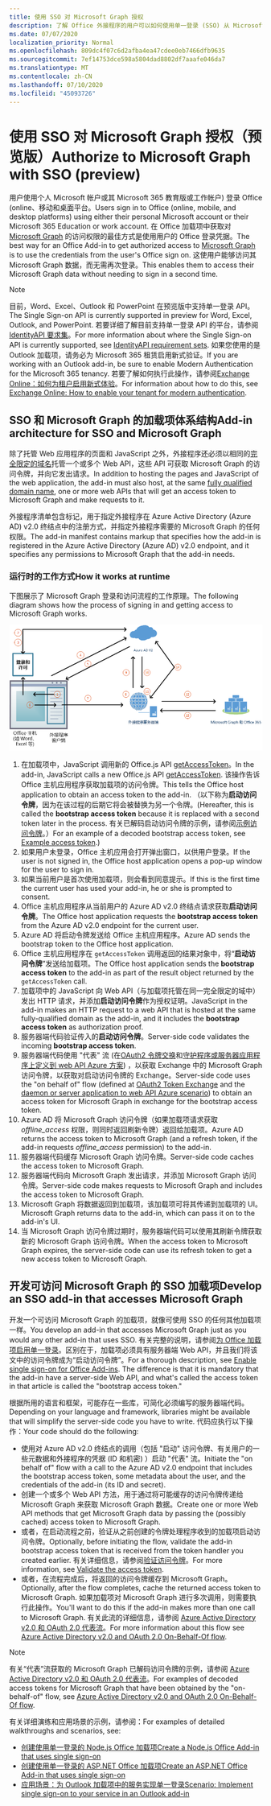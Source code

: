 ```yaml
---
title: 使用 SSO 对 Microsoft Graph 授权
description: 了解 Office 外接程序的用户可以如何使用单一登录 (SSO) 从 Microsoft Graph 获取数据。
ms.date: 07/07/2020
localization_priority: Normal
ms.openlocfilehash: 809dc4f07c6d2afba4ea47cdee0eb7466dfb9635
ms.sourcegitcommit: 7ef14753dce598a5804dad8802df7aaafe046da7
ms.translationtype: MT
ms.contentlocale: zh-CN
ms.lasthandoff: 07/10/2020
ms.locfileid: "45093726"
---
```

# <a name="authorize-to-microsoft-graph-with-sso-preview"></a><span data-ttu-id="62e94-103">使用 SSO 对 Microsoft Graph 授权（预览版）</span><span class="sxs-lookup"><span data-stu-id="62e94-103">Authorize to Microsoft Graph with SSO (preview)</span></span>

<span data-ttu-id="62e94-104">用户使用个人 Microsoft 帐户或其 Microsoft 365 教育版或工作帐户) 登录 Office (online、移动和桌面平台。</span><span class="sxs-lookup"><span data-stu-id="62e94-104">Users sign in to Office (online, mobile, and desktop platforms) using either their personal Microsoft account or their Microsoft 365 Education or work account.</span></span> <span data-ttu-id="62e94-105">在 Office 加载项中获取对 [Microsoft Graph](https://developer.microsoft.com/graph/docs) 的访问权限的最佳方式是使用用户的 Office 登录凭据。</span><span class="sxs-lookup"><span data-stu-id="62e94-105">The best way for an Office Add-in to get authorized access to [Microsoft Graph](https://developer.microsoft.com/graph/docs) is to use the credentials from the user's Office sign on.</span></span> <span data-ttu-id="62e94-106">这使用户能够访问其 Microsoft Graph 数据，而无需再次登录。</span><span class="sxs-lookup"><span data-stu-id="62e94-106">This enables them to access their Microsoft Graph data without needing to sign in a second time.</span></span>

> [!NOTE]
> <span data-ttu-id="62e94-107">目前，Word、Excel、Outlook 和 PowerPoint 在预览版中支持单一登录 API。</span><span class="sxs-lookup"><span data-stu-id="62e94-107">The Single Sign-on API is currently supported in preview for Word, Excel, Outlook, and PowerPoint.</span></span> <span data-ttu-id="62e94-108">若要详细了解目前支持单一登录 API 的平台，请参阅 [IdentityAPI 要求集](../reference/requirement-sets/identity-api-requirement-sets.md)。</span><span class="sxs-lookup"><span data-stu-id="62e94-108">For more information about where the Single Sign-on API is currently supported, see [IdentityAPI requirement sets](../reference/requirement-sets/identity-api-requirement-sets.md).</span></span>
> <span data-ttu-id="62e94-109">如果您使用的是 Outlook 加载项，请务必为 Microsoft 365 租赁启用新式验证。</span><span class="sxs-lookup"><span data-stu-id="62e94-109">If you are working with an Outlook add-in, be sure to enable Modern Authentication for the Microsoft 365 tenancy.</span></span> <span data-ttu-id="62e94-110">若要了解如何执行此操作，请参阅[Exchange Online：如何为租户启用新式体验](https://social.technet.microsoft.com/wiki/contents/articles/32711.exchange-online-how-to-enable-your-tenant-for-modern-authentication.aspx)。</span><span class="sxs-lookup"><span data-stu-id="62e94-110">For information about how to do this, see [Exchange Online: How to enable your tenant for modern authentication](https://social.technet.microsoft.com/wiki/contents/articles/32711.exchange-online-how-to-enable-your-tenant-for-modern-authentication.aspx).</span></span>

## <a name="add-in-architecture-for-sso-and-microsoft-graph"></a><span data-ttu-id="62e94-111">SSO 和 Microsoft Graph 的加载项体系结构</span><span class="sxs-lookup"><span data-stu-id="62e94-111">Add-in architecture for SSO and Microsoft Graph</span></span>

<span data-ttu-id="62e94-112">除了托管 Web 应用程序的页面和 JavaScript 之外，外接程序还必须以相同的[完全限定的域名](/windows/desktop/DNS/f-gly#_dns_fully_qualified_domain_name_fqdn__gly)托管一个或多个 Web API，这些 API 可获取 Microsoft Graph 的访问令牌，并向它发出请求。</span><span class="sxs-lookup"><span data-stu-id="62e94-112">In addition to hosting the pages and JavaScript of the web application, the add-in must also host, at the same [fully qualified domain name](/windows/desktop/DNS/f-gly#_dns_fully_qualified_domain_name_fqdn__gly), one or more web APIs that will get an access token to Microsoft Graph and make requests to it.</span></span>

<span data-ttu-id="62e94-113">外接程序清单包含标记，用于指定外接程序在 Azure Active Directory (Azure AD) v2.0 终结点中的注册方式，并指定外接程序需要的 Microsoft Graph 的任何权限。</span><span class="sxs-lookup"><span data-stu-id="62e94-113">The add-in manifest contains markup that specifies how the add-in is registered in the Azure Active Directory (Azure AD) v2.0 endpoint, and it specifies any permissions to Microsoft Graph that the add-in needs.</span></span>

### <a name="how-it-works-at-runtime"></a><span data-ttu-id="62e94-114">运行时的工作方式</span><span class="sxs-lookup"><span data-stu-id="62e94-114">How it works at runtime</span></span>

<span data-ttu-id="62e94-115">下图展示了 Microsoft Graph 登录和访问流程的工作原理。</span><span class="sxs-lookup"><span data-stu-id="62e94-115">The following diagram shows how the process of signing in and getting access to Microsoft Graph works.</span></span>

![显示 SSO 流程的关系图](../images/sso-access-to-microsoft-graph.png)

1. <span data-ttu-id="62e94-117">在加载项中，JavaScript 调用新的 Office.js API [getAccessToken](/javascript/api/office-runtime/officeruntime.auth#getaccesstoken-options-)。</span><span class="sxs-lookup"><span data-stu-id="62e94-117">In the add-in, JavaScript calls a new Office.js API [getAccessToken](/javascript/api/office-runtime/officeruntime.auth#getaccesstoken-options-).</span></span> <span data-ttu-id="62e94-118">该操作告诉 Office 主机应用程序获取加载项的访问令牌。</span><span class="sxs-lookup"><span data-stu-id="62e94-118">This tells the Office host application to obtain an access token to the add-in.</span></span> <span data-ttu-id="62e94-119">（以下称为**启动访问令牌**，因为在该过程的后期它将会被替换为另一个令牌。</span><span class="sxs-lookup"><span data-stu-id="62e94-119">(Hereafter, this is called the **bootstrap access token** because it is replaced with a second token later in the process.</span></span> <span data-ttu-id="62e94-120">有关已解码启动访问令牌的示例，请参阅[示例访问令牌](sso-in-office-add-ins.md#example-access-token)。）</span><span class="sxs-lookup"><span data-stu-id="62e94-120">For an example of a decoded bootstrap access token, see [Example access token](sso-in-office-add-ins.md#example-access-token).)</span></span>
2. <span data-ttu-id="62e94-121">如果用户未登录，Office 主机应用会打开弹出窗口，以供用户登录。</span><span class="sxs-lookup"><span data-stu-id="62e94-121">If the user is not signed in, the Office host application opens a pop-up window for the user to sign in.</span></span>
3. <span data-ttu-id="62e94-122">如果当前用户是首次使用加载项，则会看到同意提示。</span><span class="sxs-lookup"><span data-stu-id="62e94-122">If this is the first time the current user has used your add-in, he or she is prompted to consent.</span></span>
4. <span data-ttu-id="62e94-123">Office 主机应用程序从当前用户的 Azure AD v2.0 终结点请求获取**启动访问令牌**。</span><span class="sxs-lookup"><span data-stu-id="62e94-123">The Office host application requests the **bootstrap access token** from the Azure AD v2.0 endpoint for the current user.</span></span>
5. <span data-ttu-id="62e94-124">Azure AD 将启动令牌发送给 Office 主机应用程序。</span><span class="sxs-lookup"><span data-stu-id="62e94-124">Azure AD sends the bootstrap token to the Office host application.</span></span>
6. <span data-ttu-id="62e94-125">Office 主机应用程序在 `getAccessToken` 调用返回的结果对象中，将“**启动访问令牌**”发送给加载项。</span><span class="sxs-lookup"><span data-stu-id="62e94-125">The Office host application sends the **bootstrap access token** to the add-in as part of the result object returned by the `getAccessToken` call.</span></span>
7. <span data-ttu-id="62e94-126">加载项中的 JavaScript 向 Web API（与加载项托管在同一完全限定的域中）发出 HTTP 请求，并添加**启动访问令牌**作为授权证明。</span><span class="sxs-lookup"><span data-stu-id="62e94-126">JavaScript in the add-in makes an HTTP request to a web API that is hosted at the same fully-qualified domain as the add-in, and it includes the **bootstrap access token** as authorization proof.</span></span>
8. <span data-ttu-id="62e94-127">服务器端代码验证传入的**启动访问令牌**。</span><span class="sxs-lookup"><span data-stu-id="62e94-127">Server-side code validates the incoming **bootstrap access token**.</span></span>
9. <span data-ttu-id="62e94-128">服务器端代码使用 "代表" 流 (在[OAuth2 令牌交换](https://tools.ietf.org/html/draft-ietf-oauth-token-exchange-02)和[守护程序或服务器应用程序上定义到 web API Azure 方案](/azure/active-directory/develop/active-directory-authentication-scenarios)) ，以获取 Exchange 中的 Microsoft Graph 访问令牌，以获取对启动访问令牌的 Exchange。</span><span class="sxs-lookup"><span data-stu-id="62e94-128">Server-side code uses the "on behalf of" flow (defined at [OAuth2 Token Exchange](https://tools.ietf.org/html/draft-ietf-oauth-token-exchange-02) and the [daemon or server application to web API Azure scenario](/azure/active-directory/develop/active-directory-authentication-scenarios)) to obtain an access token for Microsoft Graph in exchange for the bootstrap access token.</span></span>
10. <span data-ttu-id="62e94-129">Azure AD 将 Microsoft Graph 访问令牌（如果加载项请求获取 *offline_access* 权限，则同时返回刷新令牌）返回给加载项。</span><span class="sxs-lookup"><span data-stu-id="62e94-129">Azure AD returns the access token to Microsoft Graph (and a refresh token, if the add-in requests *offline_access* permission) to the add-in.</span></span>
11. <span data-ttu-id="62e94-130">服务器端代码缓存 Microsoft Graph 访问令牌。</span><span class="sxs-lookup"><span data-stu-id="62e94-130">Server-side code caches the access token to Microsoft Graph.</span></span>
12. <span data-ttu-id="62e94-131">服务器端代码向 Microsoft Graph 发出请求，并添加 Microsoft Graph 访问令牌。</span><span class="sxs-lookup"><span data-stu-id="62e94-131">Server-side code makes requests to Microsoft Graph and includes the access token to Microsoft Graph.</span></span>
13. <span data-ttu-id="62e94-132">Microsoft Graph 将数据返回到加载项，该加载项可将其传递到加载项的 UI。</span><span class="sxs-lookup"><span data-stu-id="62e94-132">Microsoft Graph returns data to the add-in, which can pass it on to the add-in's UI.</span></span>
14. <span data-ttu-id="62e94-133">当 Microsoft Graph 访问令牌过期时，服务器端代码可以使用其刷新令牌获取新的 Microsoft Graph 访问令牌。</span><span class="sxs-lookup"><span data-stu-id="62e94-133">When the access token to Microsoft Graph expires, the server-side code can use its refresh token to get a new access token to Microsoft Graph.</span></span>

## <a name="develop-an-sso-add-in-that-accesses-microsoft-graph"></a><span data-ttu-id="62e94-134">开发可访问 Microsoft Graph 的 SSO 加载项</span><span class="sxs-lookup"><span data-stu-id="62e94-134">Develop an SSO add-in that accesses Microsoft Graph</span></span>

<span data-ttu-id="62e94-135">开发一个可访问 Microsoft Graph 的加载项，就像可使用 SSO 的任何其他加载项一样。</span><span class="sxs-lookup"><span data-stu-id="62e94-135">You develop an add-in that accesses Microsoft Graph just as you would any other add-in that uses SSO.</span></span> <span data-ttu-id="62e94-136">有关完整的说明，请参阅[为 Office 加载项启用单一登录](../develop/sso-in-office-add-ins.md)。区别在于，加载项必须具有服务器端 Web API，并且我们将该文中的访问令牌成为“启动访问令牌”。</span><span class="sxs-lookup"><span data-stu-id="62e94-136">For a thorough description, see [Enable single sign-on for Office Add-ins](../develop/sso-in-office-add-ins.md). The difference is that it is mandatory that the add-in have a server-side Web API, and what's called the access token in that article is called the "bootstrap access token."</span></span>

<span data-ttu-id="62e94-137">根据所用的语言和框架，可能存在一些库，可简化必须编写的服务器端代码。</span><span class="sxs-lookup"><span data-stu-id="62e94-137">Depending on your language and framework, libraries might be available that will simplify the server-side code you have to write.</span></span> <span data-ttu-id="62e94-138">代码应执行以下操作：</span><span class="sxs-lookup"><span data-stu-id="62e94-138">Your code should do the following:</span></span>

* <span data-ttu-id="62e94-139">使用对 Azure AD v2.0 终结点的调用（包括 "启动" 访问令牌、有关用户的一些元数据和外接程序的凭据 (ID 和机密) ）启动 "代表" 流。</span><span class="sxs-lookup"><span data-stu-id="62e94-139">Initiate the "on behalf of" flow with a call to the Azure AD v2.0 endpoint that includes the bootstrap access token, some metadata about the user, and the credentials of the add-in (its ID and secret).</span></span>
* <span data-ttu-id="62e94-140">创建一个或多个 Web API 方法，用于通过将可能缓存的访问令牌传递给 Microsoft Graph 来获取 Microsoft Graph 数据。</span><span class="sxs-lookup"><span data-stu-id="62e94-140">Create one or more Web API methods that get Microsoft Graph data by passing the (possibly cached) access token to Microsoft Graph.</span></span>
* <span data-ttu-id="62e94-141">或者，在启动流程之前，验证从之前创建的令牌处理程序收到的加载项启动访问令牌。</span><span class="sxs-lookup"><span data-stu-id="62e94-141">Optionally, before initiating the flow, validate the add-in bootstrap access token that is received from the token handler you created earlier.</span></span> <span data-ttu-id="62e94-142">有关详细信息，请参阅[验证访问令牌](sso-in-office-add-ins.md#validate-the-access-token)。</span><span class="sxs-lookup"><span data-stu-id="62e94-142">For more information, see [Validate the access token](sso-in-office-add-ins.md#validate-the-access-token).</span></span> 
* <span data-ttu-id="62e94-143">或者，在流程完成后，将返回的访问令牌缓存到 Microsoft Graph。</span><span class="sxs-lookup"><span data-stu-id="62e94-143">Optionally, after the flow completes, cache the returned access token to Microsoft Graph.</span></span> <span data-ttu-id="62e94-144">如果加载项对 Microsoft Graph 进行多次调用，则需要执行此操作。</span><span class="sxs-lookup"><span data-stu-id="62e94-144">You'll want to do this if the add-in makes more than one call to Microsoft Graph.</span></span> <span data-ttu-id="62e94-145">有关此流的详细信息，请参阅 [Azure Active Directory v2.0 和 OAuth 2.0 代表流](/azure/active-directory/develop/active-directory-v2-protocols-oauth-on-behalf-of)。</span><span class="sxs-lookup"><span data-stu-id="62e94-145">For more information about this flow see [Azure Active Directory v2.0 and OAuth 2.0 On-Behalf-Of flow](/azure/active-directory/develop/active-directory-v2-protocols-oauth-on-behalf-of).</span></span>

> [!NOTE]
> <span data-ttu-id="62e94-146">有关“代表”流获取的 Microsoft Graph 已解码访问令牌的示例，请参阅 [Azure Active Directory v2.0 和 OAuth 2.0 代表流](/azure/active-directory/develop/active-directory-v2-protocols-oauth-on-behalf-of)。</span><span class="sxs-lookup"><span data-stu-id="62e94-146">For examples of decoded access tokens for Microsoft Graph that have been obtained by the "on-behalf-of" flow, see [Azure Active Directory v2.0 and OAuth 2.0 On-Behalf-Of flow](/azure/active-directory/develop/active-directory-v2-protocols-oauth-on-behalf-of).</span></span>

<span data-ttu-id="62e94-147">有关详细演练和应用场景的示例，请参阅：</span><span class="sxs-lookup"><span data-stu-id="62e94-147">For examples of detailed walkthroughs and scenarios, see:</span></span>

* [<span data-ttu-id="62e94-148">创建使用单一登录的 Node.js Office 加载项</span><span class="sxs-lookup"><span data-stu-id="62e94-148">Create a Node.js Office Add-in that uses single sign-on</span></span>](create-sso-office-add-ins-nodejs.md)
* [<span data-ttu-id="62e94-149">创建使用单一登录的 ASP.NET Office 加载项</span><span class="sxs-lookup"><span data-stu-id="62e94-149">Create an ASP.NET Office Add-in that uses single sign-on</span></span>](create-sso-office-add-ins-aspnet.md)
* [<span data-ttu-id="62e94-150">应用场景：为 Outlook 加载项中的服务实现单一登录</span><span class="sxs-lookup"><span data-stu-id="62e94-150">Scenario: Implement single sign-on to your service in an Outlook add-in</span></span>](../outlook/implement-sso-in-outlook-add-in.md)
